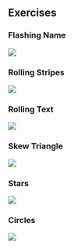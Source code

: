 ## Exercises

### Flashing Name

![](../week03/Oled-Pictures/11-Name.gif)

### Rolling Stripes

![](../week03/Oled-Pictures/12-Stripes.gif)

### Rolling Text

![](../week03/Oled-Pictures/13-Ticker.gif)

### Skew Triangle

![](../week03/Oled-Pictures/14-Triangle.gif)

### Stars

![](../week03/Oled-Pictures/15-Stars.gif)

### Circles

![](../week03/Oled-Pictures/16-Circles.gif)
